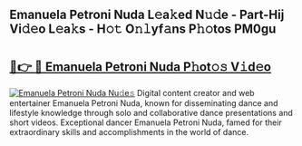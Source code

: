 ## Emanuela Petroni Nuda L𝚎a𝚔ed N𝚞𝚍e - Part-Hij Vi𝚍𝚎o L𝚎a𝚔s - H𝚘𝚝 O𝚗𝚕yf𝚊ns P𝚑𝚘tos PM0gu

# <h2><a href="http://kf10s4.oniu.top/?m=Emanuela+Petroni+Nuda">🔗👉 🔴 Emanuela Petroni Nuda P𝚑ot𝚘𝚜 V𝚒d𝚎o</a></h2>

[![Emanuela Petroni Nuda Nu𝚍e𝚜](https://i.imgur.com/0qMVB7G.gif)](http://kf10s4.oniu.top/?m=Emanuela+Petroni+Nuda)
Digital content creator and web entertainer Emanuela Petroni Nuda, known for disseminating dance and lifestyle knowledge through solo and collaborative dance presentations and short videos. Exceptional dancer Emanuela Petroni Nuda, famed for their extraordinary skills and accomplishments in the world of dance.  
